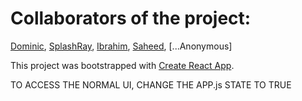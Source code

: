 # Collaborators of the project: 
[Dominic](https://github.com/Decryptus007/),
[SplashRay](https://github.com/splashray/),
[Ibrahim](https://github.com/stopbegging95),
[Saheed](https://github.com/DevSeedorf),
[...Anonymous]

This project was bootstrapped with [Create React App](https://github.com/facebook/create-react-app).

TO ACCESS THE NORMAL UI, CHANGE THE APP.js STATE TO TRUE